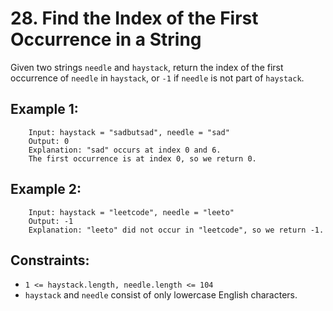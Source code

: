 # 28. Find the Index of the First Occurrence in a String

Given two strings `needle` and `haystack`, return the index of the first occurrence of `needle` in `haystack`, or `-1` if `needle` is not part of `haystack`.

 

## Example 1:

        Input: haystack = "sadbutsad", needle = "sad"
        Output: 0
        Explanation: "sad" occurs at index 0 and 6.
        The first occurrence is at index 0, so we return 0.
## Example 2:

        Input: haystack = "leetcode", needle = "leeto"
        Output: -1
        Explanation: "leeto" did not occur in "leetcode", so we return -1.
 

## Constraints:

* `1 <= haystack.length, needle.length <= 104`
* `haystack` and `needle` consist of only lowercase English characters.
